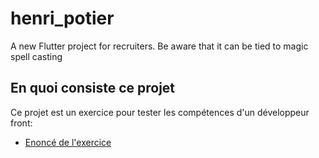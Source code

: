 # henri_potier

A new Flutter project for recruiters. Be aware that it can be tied to magic spell casting

## En quoi consiste ce projet

Ce projet est un exercice pour tester les compétences d'un développeur front:

- [Enoncé de l'exercice](https://github.com/xebia-france/recruitment-tests/blob/master/ExerciceFront.md)
